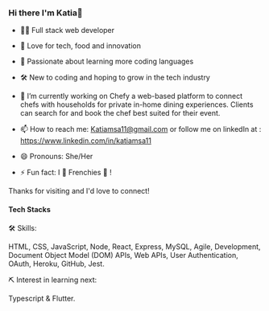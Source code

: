 ### Hi there I'm Katia👋
- 👩‍💻 Full stack web developer

- 🧠 Love for tech, food and innovation

- 💓 Passionate about learning more coding languages

- 🛠️ New to coding and hoping to grow in the tech industry

- 🔭 I’m currently working on Chefy a web-based platform to connect chefs with households for private in-home dining experiences. Clients can search for and book the chef best suited for their event.

- 📫 How to reach me: Katiamsa11@gmail.com or follow me on linkedIn at : https://www.linkedin.com/in/katiamsa11

- 😄 Pronouns: She/Her

- ⚡ Fun fact: I 💚 Frenchies 🐶 !

Thanks for visiting and I'd love to connect!


#### Tech Stacks


🛠 Skills: 

HTML, CSS, JavaScript, Node, React, Express, MySQL, Agile, Development, Document Object Model (DOM) APIs, Web APIs, User Authentication, OAuth, Heroku, GitHub, Jest.


⛏ Interest in learning next:

Typescript & Flutter.

